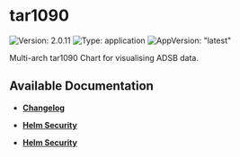 # tar1090

![Version: 2.0.11](https://img.shields.io/badge/Version-2.0.11-informational?style=flat-square) ![Type: application](https://img.shields.io/badge/Type-application-informational?style=flat-square) ![AppVersion: "latest"](https://img.shields.io/badge/AppVersion-"latest"-informational?style=flat-square)

Multi-arch tar1090 Chart for visualising ADSB data.

## Available Documentation

- [**Changelog**](CHANGELOG)

- [**Helm Security**](container-security)

- [**Helm Security**](helm-security)

